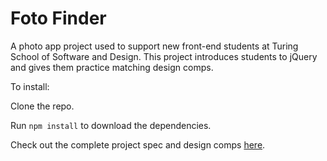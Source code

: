 # Foto Finder

A photo app project used to support new front-end students at Turing School of Software and Design.  This project introduces students to jQuery and gives them practice matching design comps.

To install:

Clone the repo.

Run
``
npm install
``
to download the dependencies.

Check out the complete project spec and design comps [here](http://frontend.turing.io/projects/foto-finder.html).
